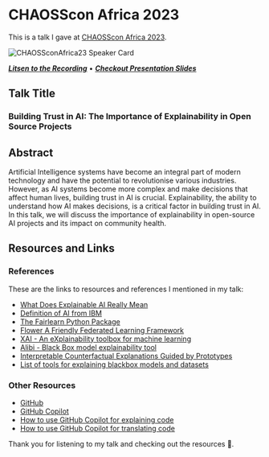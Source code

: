 # CHAOSScon Africa 2023 

This is a talk I gave at [CHAOSScon Africa 2023](https://chaoss.community/chaosscon-2023-africa/).

![CHAOSSconAfrica23 Speaker Card](https://github.com/mwanyumba7/TalksandEvents/assets/91888963/eba0bce1-6f80-4c53-b77a-c03959b9170a)

<strong><em><a href="https://www.youtube.com/live/QEaLO5_fK0g?feature=share&t=405">Litsen to the Recording</a></em></strong> • <strong><em><a href="https://drive.google.com/file/d/1H6Lun8NA3hnmUT0ALx6TFzANBryCPc2z/view?usp=drivesdk">Checkout Presentation Slides</a></em></strong>

## Talk Title

### Building Trust in AI: The Importance of Explainability in Open Source Projects

## Abstract

Artificial Intelligence systems have become an integral part of modern technology and have the potential to revolutionise various industries. 
However, as AI systems become more complex and make decisions that affect human lives, building trust in AI is crucial. Explainability, the ability to understand how AI makes decisions, is a critical factor in building trust in AI. 
In this talk, we will discuss the importance of explainability in open-source AI projects and its impact on community health.

## Resources and Links

### References

These are the links to resources and references I mentioned in my talk:

- [What Does Explainable AI Really Mean](https://corescholar.libraries.wright.edu/cgi/viewcontent.cgi?article=1507&context=cse)
- [Definition of AI from IBM](https://www.ibm.com/cloud/learn/what-is-artificial-intelligence)
- [The Fairlearn Python Package](https://github.com/fairlearn/fairlearn)
- [Flower A Friendly Federated Learning Framework](https://flower.dev/)
- [XAI - An eXplainability toolbox for machine learning](https://github.com/EthicalML/xai)
- [Alibi - Black Box model explainability tool](https://github.com/SeldonIO/alibi)
- [Interpretable Counterfactual Explanations Guided by Prototypes](https://arxiv.org/abs/1907.02584)
- [List of tools for explaining blackbox models and datasets](https://github.com/EthicalML/awesome-production-machine-learning)

### Other Resources

- [GitHub](https://github.com)
- [GitHub Copilot](https://copilot.github.com/)
- [How to use GitHub Copilot for explaining code](https://dev.to/github/understand-your-code-using-github-copilot-5375)
- [How to use GitHub Copilot for translating code](https://dev.to/github/how-to-translate-code-into-other-languages-using-github-copilot-3n6f)

Thank you for listening to my talk and checking out the resources 💜.
